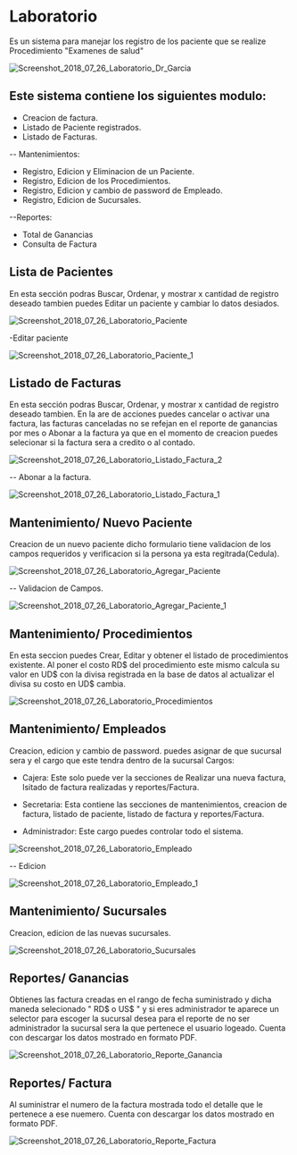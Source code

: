 # Laboratorio

Es un sistema para manejar los registro de los paciente que se realize Procedimiento "Examenes de salud"

<img src="https://preview.ibb.co/ffzy18/Screenshot_2018_07_26_Laboratorio_Dr_Garcia.png" alt="Screenshot_2018_07_26_Laboratorio_Dr_Garcia" border="0">

## Este sistema contiene los siguientes modulo:
* Creacion de factura.
* Listado de Paciente registrados.
* Listado de Facturas.

-- Mantenimientos:
* Registro, Edicion y Eliminacion de un Paciente.
* Registro, Edicion de los Procedimientos.
* Registro, Edicion y cambio de password de Empleado.
* Registro, Edicion de Sucursales.

--Reportes:
* Total de Ganancias
* Consulta  de Factura


## Lista de Pacientes

En esta sección podras Buscar, Ordenar, y mostrar x cantidad de registro deseado tambien puedes Editar un paciente y cambiar lo datos desiados.

<img src="https://preview.ibb.co/hp4TZT/Screenshot_2018_07_26_Laboratorio_Paciente.png" alt="Screenshot_2018_07_26_Laboratorio_Paciente" border="0">

-Editar paciente

<img src="https://preview.ibb.co/bF3GM8/Screenshot_2018_07_26_Laboratorio_Paciente_1.png" alt="Screenshot_2018_07_26_Laboratorio_Paciente_1" border="0">

## Listado de Facturas

En esta sección podras Buscar, Ordenar, y mostrar x cantidad de registro deseado tambien. En la are de acciones puedes cancelar o activar una factura, las facturas canceladas no se refejan en el reporte de ganancias por mes o Abonar a la factura ya que en el momento de creacion puedes selecionar si la factura sera a credito o al contado.

<img src="https://preview.ibb.co/nivz8o/Screenshot_2018_07_26_Laboratorio_Listado_Factura_2.png" alt="Screenshot_2018_07_26_Laboratorio_Listado_Factura_2" border="0">

-- Abonar a la factura.

<img src="https://preview.ibb.co/i6Zy18/Screenshot_2018_07_26_Laboratorio_Listado_Factura_1.png" alt="Screenshot_2018_07_26_Laboratorio_Listado_Factura_1" border="0">

## Mantenimiento/ Nuevo Paciente

Creacion de un nuevo paciente dicho formulario tiene validacion de los campos requeridos y verificacion si la persona ya esta regitrada(Cedula).

<img src="https://preview.ibb.co/eOti18/Screenshot_2018_07_26_Laboratorio_Agregar_Paciente.png" alt="Screenshot_2018_07_26_Laboratorio_Agregar_Paciente" border="0">

-- Validacion de Campos.

<img src="https://preview.ibb.co/nn1Lg8/Screenshot_2018_07_26_Laboratorio_Agregar_Paciente_1.png" alt="Screenshot_2018_07_26_Laboratorio_Agregar_Paciente_1" border="0">

## Mantenimiento/ Procedimientos

En esta seccion puedes Crear, Editar y obtener el listado de procedimientos existente. Al poner el costo RD$ del procedimiento este mismo calcula su valor en UD$ con la divisa  registrada en la base de datos al actualizar el divisa su costo en UD$ cambia.

<img src="https://preview.ibb.co/d0koJo/Screenshot_2018_07_26_Laboratorio_Procedimientos.png" alt="Screenshot_2018_07_26_Laboratorio_Procedimientos" border="0">

## Mantenimiento/ Empleados

Creacion, edicion y cambio de password. puedes asignar de que sucursal sera y el cargo que este tendra dentro de la sucursal Cargos: 

* Cajera: Este solo puede ver la secciones de Realizar una nueva factura, lsitado de factura realizadas y reportes/Factura.

* Secretaria: Esta contiene las secciones de mantenimientos, creacion de factura, listado de paciente, listado de factura y reportes/Factura.

* Administrador: Este cargo puedes controlar todo el sistema. 

<img src="https://preview.ibb.co/gDEXdo/Screenshot_2018_07_26_Laboratorio_Empleado.png" alt="Screenshot_2018_07_26_Laboratorio_Empleado" border="0">

-- Edicion

<img src="https://preview.ibb.co/g2uyJo/Screenshot_2018_07_26_Laboratorio_Empleado_1.png" alt="Screenshot_2018_07_26_Laboratorio_Empleado_1" border="0">

## Mantenimiento/ Sucursales

Creacion, edicion de las nuevas sucursales.

<img src="https://preview.ibb.co/j98Hdo/Screenshot_2018_07_26_Laboratorio_Sucursales.png" alt="Screenshot_2018_07_26_Laboratorio_Sucursales" border="0">

## Reportes/ Ganancias

Obtienes las factura creadas en el rango de fecha suministrado y dicha maneda selecionado " RD$ o US$ " y si eres administrador te aparece un selector para escoger la sucursal desea para el reporte de no ser administrador la sucursal sera la que pertenece el usuario logeado. Cuenta con descargar los datos mostrado en formato PDF.

<img src="https://preview.ibb.co/nh7zr8/Screenshot_2018_07_26_Laboratorio_Reporte_Ganancia.png" alt="Screenshot_2018_07_26_Laboratorio_Reporte_Ganancia" border="0">

## Reportes/ Factura 

Al suministrar el numero de la factura mostrada todo el detalle que le pertenece a ese nuemero. Cuenta con descargar los datos mostrado en formato PDF.

<img src="https://preview.ibb.co/kC5AW8/Screenshot_2018_07_26_Laboratorio_Reporte_Factura.png" alt="Screenshot_2018_07_26_Laboratorio_Reporte_Factura" border="0">

  
